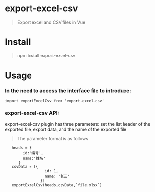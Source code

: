 # export-excel-csv
> Export excel and CSV files in Vue
# Install
> npm install export-excel-csv

# Usage
###   In the need to access the interface file to introduce:
    import exportExcelCsv from 'export-excel-csv'
### export-excel-csv API:
   export-excel-csv plugin has three parameters: set the list header of the exported file, export data, and the name of the exported file
  > The parameter format is as follows
  ```
     heads = {
          id:'编号',
          name:'姓名'
        }
     csvData = [{
                    id: 1,
                    name: '张三'
                  }]
     exportExcelCsv(heads,csvData,`file.xlsx`)
  ```
